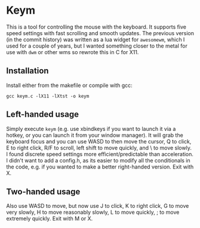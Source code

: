 # Keym
This is a tool for controlling the mouse with the keyboard. It supports five speed settings with fast scrolling and smooth updates. The previous version (in the commit history) was written as a lua widget for ``awesomewm``, which I used for a couple of years, but I wanted something closer to the metal for use with ``dwm`` or other wms so rewrote this in C for X11.

## Installation
Install either from the makefile or compile with gcc:

```gcc keym.c -lX11 -lXtst -o keym```

## Left-handed usage
Simply execute ``keym`` (e.g. use xbindkeys if you want to launch it via a hotkey, or you can launch it from your window manager). It will grab the keyboard focus and you can use WASD to then move the cursor, Q to click, E to right click, R/F to scroll, left shift to move quickly, and \ to move slowly. I found discrete speed settings more efficient/predictable than acceleration. I didn't want to add a config.h, as its easier to modify all the conditionals in the code, e.g. if you wanted to make a better right-handed version. Exit with X.

## Two-handed usage
Also use WASD to move, but now use J to click, K to right click, G to move very slowly, H to move reasonably slowly, L to move quickly, ; to move extremely quickly. Exit with M or X.